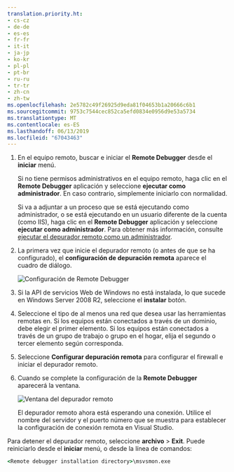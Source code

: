 ```yaml
---
translation.priority.ht:
- cs-cz
- de-de
- es-es
- fr-fr
- it-it
- ja-jp
- ko-kr
- pl-pl
- pt-br
- ru-ru
- tr-tr
- zh-cn
- zh-tw
ms.openlocfilehash: 2e5782c49f26925d9eda81f04653b1a20666c6b1
ms.sourcegitcommit: 9753c7544cec852ca5efd0834e0956d9e53a5734
ms.translationtype: MT
ms.contentlocale: es-ES
ms.lasthandoff: 06/13/2019
ms.locfileid: "67043463"
---
```

1. En el equipo remoto, buscar e iniciar el **Remote Debugger** desde el **iniciar** menú. 
   
   Si no tiene permisos administrativos en el equipo remoto, haga clic en el **Remote Debugger** aplicación y seleccione **ejecutar como administrador**. En caso contrario, simplemente iniciarlo con normalidad.

   Si va a adjuntar a un proceso que se está ejecutando como administrador, o se está ejecutando en un usuario diferente de la cuenta (como IIS), haga clic en el **Remote Debugger** aplicación y seleccione **ejecutar como administrador**. Para obtener más información, consulte [ejecutar el depurador remoto como un administrador](../remote-debugging-errors-and-troubleshooting.md#run-the-remote-debugger-as-an-administrator).
   
1. La primera vez que inicie el depurador remoto (o antes de que se ha configurado), el **configuración de depuración remota** aparece el cuadro de diálogo.  
  
    ![Configuración de Remote Debugger](../media/remotedebuggerconfwizardpage.png "configuración del depurador remoto")  
  
1. Si la API de servicios Web de Windows no está instalada, lo que sucede en Windows Server 2008 R2, seleccione el **instalar** botón.  
  
1. Seleccione el tipo de al menos una red que desea usar las herramientas remotas en. Si los equipos están conectados a través de un dominio, debe elegir el primer elemento. Si los equipos están conectados a través de un grupo de trabajo o grupo en el hogar, elija el segundo o tercer elemento según corresponda.  
  
1. Seleccione **Configurar depuración remota** para configurar el firewall e iniciar el depurador remoto.  
  
1. Cuando se complete la configuración de la **Remote Debugger** aparecerá la ventana.
  
    ![Ventana del depurador remoto](../media/remotedebuggerwindow.png "ventana del depurador remoto")
  
    El depurador remoto ahora está esperando una conexión. Utilice el nombre del servidor y el puerto número que se muestra para establecer la configuración de conexión remota en Visual Studio.  
  
Para detener el depurador remoto, seleccione **archivo** > **Exit**. Puede reiniciarlo desde el **iniciar** menú, o desde la línea de comandos:  
  
```cmd
<Remote debugger installation directory>\msvsmon.exe
```
